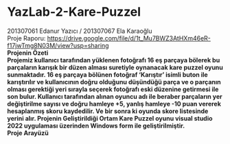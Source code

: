 # YazLab-2-Kare-Puzzel
 201307061 Edanur Yazıcı / 201307067 Ela Karaoğlu
 <br>
Proje Raporu: https://drive.google.com/file/d/1t_Mu7BWZ3AtHXm46eR-f17jwTmg8N03M/view?usp=sharing
<br>
<b>Projenin Özeti<b>
<br>
Projemiz kullanıcı tarafından yüklenen fotoğrafı 16 eş parçaya bölerek bu parçaların karışık bir düzen alması suretiyle oynanacak kare puzzel oyunu sunmaktadır. 16 eş parçaya bölünen fotoğraf ‘Karıştır’ isimli buton ile karıştırılır ve kullanıcının doğru olduğunu düşündüğü parça ve o parçanın olması gerektiği yeri sırayla seçerek fotoğrafı eski düzenine getirmesi ile son bulur. Kullanıcı tarafından alınan oyuncu adı ile beraber parçaların yer değiştirilme sayısı ve doğru hamleye +5, yanlış hamleye -10 puan vererek hesaplanmış skoru kaydedilir. Ve bir sonra ki oyunda skore listesinde yerini alır.
<b>Projenin Geliştirildiği Ortam<b>
Kare Puzzel oyunu visual studio 2022 uygulaması üzerinden Windows form ile geliştirilmiştir.
<br>
Proje Arayüzü

